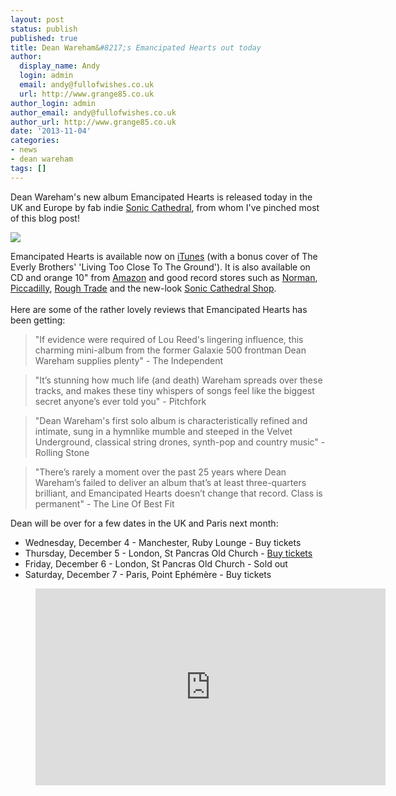 ```yaml
---
layout: post
status: publish
published: true
title: Dean Wareham&#8217;s Emancipated Hearts out today
author:
  display_name: Andy
  login: admin
  email: andy@fullofwishes.co.uk
  url: http://www.grange85.co.uk
author_login: admin
author_email: andy@fullofwishes.co.uk
author_url: http://www.grange85.co.uk
date: '2013-11-04'
categories:
- news
- dean wareham
tags: []
---
```

<p>Dean Wareham's new album Emancipated Hearts is released today in the UK and Europe by fab indie <a href="http://www.soniccathedral.co.uk">Sonic Cathedral</a>, from whom I've pinched most of this blog post!</p>
<p><img class="aligncenter" src="https://media.fullofwishes.co.uk/05-dean_wareham/sleeves/deanwareham_emancipatedhearts_cover.jpg" /></p>
<p>Emancipated Hearts is available now on <a href="https://itunes.apple.com/gb/album/id725692724?affId=1720307">iTunes</a> (with a bonus cover of The Everly Brothers' 'Living Too Close To The Ground'). It is also available on CD and orange 10" from <a target="_blank" href="http://www.amazon.co.uk/gp/search/?ie=UTF8&camp=1634&creative=19450&index=blended&keywords=emancipated%20hearts&linkCode=ur2&oe=utf-8&tag=aheadfullofwi-21">Amazon</a> and good record stores such as <a href="http://www.normanrecords.com/records/143475-dean-wareham-emancipated-hearts-">Norman</a>, <a href="http://www.piccadillyrecords.com/products/DeanWareham-EmancipatedHearts-SonicCathedral-93284.html">Piccadilly</a>, <a href="http://www.roughtrade.com/albums/77363">Rough Trade</a> and the new-look <a href="http://soniccathedral.bigcartel.com/artist/dean-wareham">Sonic Cathedral Shop</a>.<br />
<a id="more"></a><a id="more-4776"></a><br />
Here are some of the rather lovely reviews that Emancipated Hearts has been getting:</p>
<blockquote><p>"If evidence were required of Lou Reed's lingering influence, this charming mini-album from the former Galaxie 500 frontman Dean Wareham supplies plenty" - The Independent</p></blockquote>
<blockquote><p>"It’s stunning how much life (and death) Wareham spreads over these tracks, and makes these tiny whispers of songs feel like the biggest secret anyone’s ever told you" - Pitchfork</p></blockquote>
<blockquote><p>"Dean Wareham's first solo album is characteristically refined and intimate, sung in a hymnlike mumble and steeped in the Velvet Underground, classical string drones, synth-pop and country music" - Rolling Stone</p></blockquote>
<blockquote><p>"There’s rarely a moment over the past 25 years where Dean Wareham’s failed to deliver an album that’s at least three-quarters brilliant, and Emancipated Hearts doesn’t change that record. Class is permanent" - The Line Of Best Fit</p></blockquote>
<p>Dean will be over for a few dates in the UK and Paris next month:</p>
<ul>
<li>Wednesday, December 4 - Manchester, Ruby Lounge - Buy tickets</li>
<li>Thursday, December 5 - London, St Pancras Old Church - <a href="http://www.wegottickets.com/event/240926">Buy tickets</a></li>
<li>Friday, December 6 - London, St Pancras Old Church - Sold out</li>
<li>Saturday, December 7 - Paris, Point Ephémère - Buy tickets</li>
</ul>
<figure class="caption aligncenter"><iframe width="560" height="315" src="https://www.youtube-nocookie.com/embed/LC-4aPVH4cQ" frameborder="0" allowfullscreen></iframe><figcaption class="caption-text"></figcaption></figure>
